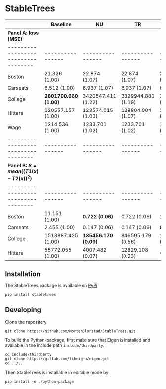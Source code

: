 # StableTrees

<style>
table th:first-of-type {
    width: 10%;
}
table th:nth-of-type(2) {
    width: 10%;
}
table th:nth-of-type(3) {
    width: 50%;
}
table th:nth-of-type(4) {
    width: 30%;
}
</style>
|                                   | Baseline        | NU             | TR             | SL             | ABU            | BABU          |
|-----------------------------------|----------------|----------------|----------------|----------------|----------------|---------------|
| **Panel A: loss (MSE)**           |                |                |                |                |                |               |
|-----------------------------------|----------------|----------------|----------------|----------------|----------------|---------------|
| Boston                            | 21.326 (1.00)   | 22.874 (1.07)  | 22.874 (1.07)  | 21.879 (1.03)  | 20.975 (0.98)  | **18.813 (0.88)** |
| Carseats                          | 6.512 (1.00)    | 6.937 (1.07)   | 6.937 (1.07)   | 6.823 (1.05)   | **6.507 (1.00)** | 6.531 (1.00)  |
| College                           | **2801700.660 (1.00)** | 3420547.411 (1.22) | 3329944.881 (1.19) | 3192454.561 (1.14) | 2918508.528 (1.04) | 2886392.353 (1.03) |
| Hitters                           | 120557.157 (1.00) | 123574.015 (1.03) | 128804.004 (1.07) | 122364.386 (1.01) | 116871.759 (0.97) | **113851.957 (0.94)** |
| Wage                              | 1214.536 (1.00) | 1233.701 (1.02) | 1233.701 (1.02) | 1232.200 (1.01) | **1211.076 (1.00)** | 1216.604 (1.00) |
|-----------------------------------|----------------|----------------|----------------|----------------|----------------|---------------|
| **Panel B: $S = mean((T1(x)-T2(x))^2)$** |            |                |                |                |                |               |
|-----------------------------------|----------------|----------------|----------------|----------------|----------------|---------------|
| Boston                            | 11.151 (1.00)   | **0.722 (0.06)** | 0.722 (0.06)   | 1.224 (0.11)   | 10.135 (0.91)  | 6.873 (0.62)  |
| Carseats                          | 2.455 (1.00)    | 0.147 (0.06)   | 0.147 (0.06)   | **0.084 (0.03)** | 1.967 (0.80)   | 0.749 (0.31)  |
| College                           | 1513887.425 (1.00) | **135456.170 (0.09)** | 846595.179 (0.56) | 161846.572 (0.11) | 1391364.344 (0.92) | 930181.108 (0.61) |
| Hitters                           | 55772.055 (1.00) | 4007.482 (0.07) | 12829.108 (0.23) | **226




## Installation

The StableTrees package is available on [PyPi](https://pypi.org/project/stabletrees/)

```
pip install stabletrees
```

## Developing
Clone the repository
```git
git clone https://github.com/MortenBlorstad/StableTrees.git
```

To build the Python-package, first make sure that Eigen is installed and available in the include path `include/thirdparty`.

```
cd include\thirdparty
git clone https://gitlab.com/libeigen/eigen.git
cd ../..
```
Then StableTrees is installable in editable mode by
```
pip install -e ./python-package
```
